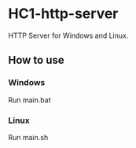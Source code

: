 # HC1-http-server
HTTP Server for Windows and Linux.  

## How to use  
### Windows
Run main.bat  

### Linux
Run main.sh
